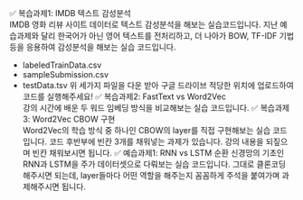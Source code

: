 :white_check_mark: 복습과제1: IMDB 텍스트 감성분석 <br>
IMDB 영화 리뷰 사이트 데이터로 텍스트 감성분석을 해보는 실습코드입니다. 지난 예습과제와 달리 한국어가 아닌 영어 텍스트를 전처리하고, 더 나아가 BOW, TF-IDF 기법 등을 응용하여 감성분석을 해보는 실습 코드입니다.
- labeledTrainData.csv
- sampleSubmission.csv
- testData.tsv
위 세가지 파일을 다운 받아 구글 드라이브 적당한 위치에 업로드하여 코드를 실행해주세요!
:white_check_mark: 복습과제2: FastText vs Word2Vec <br>
강의 시간에 배운 두 워드 임베딩 방식을 비교해보는 실습 코드입니다.
:white_check_mark: 복습과제3: Word2Vec CBOW 구현 <br>
Word2Vec의 학습 방식 중 하나인 CBOW의 layer를 직접 구현해보는 실습 코드입니다. 코드 후반부에 빈칸 3개를 채워넣는 과제가 있습니다. 강의 내용을 되짚으며 빈칸 채워보시면 됩니다.
:white_check_mark: 예습과제1: RNN vs LSTM
순환 신경망의 기초인 RNN과 LSTM을 주가 데이터셋으로 다뤄보는 실습 코드입니다. 그대로 클론코딩 해주시면 되는데, layer들마다 어떤 역할을 해주는지 꼼꼼하게 주석을 붙여가며 과제해주시면 됩니다.
